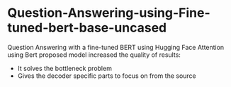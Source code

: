 # Question-Answering-using-Fine-tuned-bert-base-uncased
Question Answering with a fine-tuned BERT using Hugging Face
Attention using Bert proposed model increased the quality of results:
- It solves the bottleneck problem
- Gives the decoder specific parts to focus on from the source
